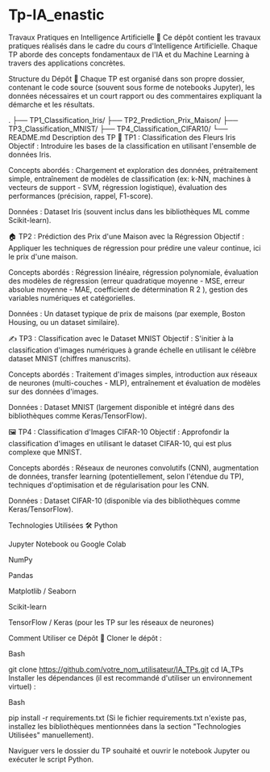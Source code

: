 # Tp-IA_enastic

Travaux Pratiques en Intelligence Artificielle 🤖
Ce dépôt contient les travaux pratiques réalisés dans le cadre du cours d'Intelligence Artificielle. Chaque TP aborde des concepts fondamentaux de l'IA et du Machine Learning à travers des applications concrètes.

Structure du Dépôt 📂
Chaque TP est organisé dans son propre dossier, contenant le code source (souvent sous forme de notebooks Jupyter), les données nécessaires et un court rapport ou des commentaires expliquant la démarche et les résultats.

.
├── TP1_Classification_Iris/
├── TP2_Prediction_Prix_Maison/
├── TP3_Classification_MNIST/
├── TP4_Classification_CIFAR10/
└── README.md
Description des TP
🌸 TP1 : Classification des Fleurs Iris
Objectif : Introduire les bases de la classification en utilisant l'ensemble de données Iris.

Concepts abordés : Chargement et exploration des données, prétraitement simple, entraînement de modèles de classification (ex: k-NN, machines à vecteurs de support - SVM, régression logistique), évaluation des performances (précision, rappel, F1-score).

Données : Dataset Iris (souvent inclus dans les bibliothèques ML comme Scikit-learn).

🏠 TP2 : Prédiction des Prix d'une Maison avec la Régression
Objectif : Appliquer les techniques de régression pour prédire une valeur continue, ici le prix d'une maison.

Concepts abordés : Régression linéaire, régression polynomiale, évaluation des modèles de régression (erreur quadratique moyenne - MSE, erreur absolue moyenne - MAE, coefficient de détermination R 
2
 ), gestion des variables numériques et catégorielles.

Données : Un dataset typique de prix de maisons (par exemple, Boston Housing, ou un dataset similaire).

✍️ TP3 : Classification avec le Dataset MNIST
Objectif : S'initier à la classification d'images numériques à grande échelle en utilisant le célèbre dataset MNIST (chiffres manuscrits).

Concepts abordés : Traitement d'images simples, introduction aux réseaux de neurones (multi-couches - MLP), entraînement et évaluation de modèles sur des données d'images.

Données : Dataset MNIST (largement disponible et intégré dans des bibliothèques comme Keras/TensorFlow).

🖼️ TP4 : Classification d'Images CIFAR-10
Objectif : Approfondir la classification d'images en utilisant le dataset CIFAR-10, qui est plus complexe que MNIST.

Concepts abordés : Réseaux de neurones convolutifs (CNN), augmentation de données, transfer learning (potentiellement, selon l'étendue du TP), techniques d'optimisation et de régularisation pour les CNN.

Données : Dataset CIFAR-10 (disponible via des bibliothèques comme Keras/TensorFlow).

Technologies Utilisées 🛠️
Python

Jupyter Notebook ou Google Colab

NumPy

Pandas

Matplotlib / Seaborn

Scikit-learn

TensorFlow / Keras (pour les TP sur les réseaux de neurones)

Comment Utiliser ce Dépôt 🚀
Cloner le dépôt :

Bash

git clone https://github.com/votre_nom_utilisateur/IA_TPs.git
cd IA_TPs
Installer les dépendances (il est recommandé d'utiliser un environnement virtuel) :

Bash

pip install -r requirements.txt
(Si le fichier requirements.txt n'existe pas, installez les bibliothèques mentionnées dans la section "Technologies Utilisées" manuellement).

Naviguer vers le dossier du TP souhaité et ouvrir le notebook Jupyter ou exécuter le script Python.
